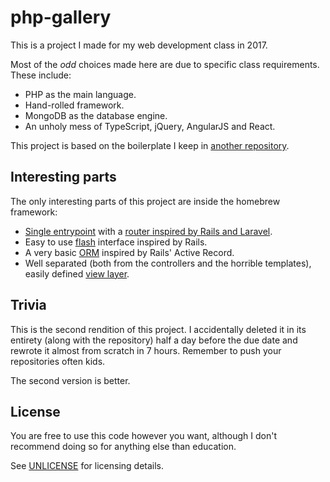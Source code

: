 # php-gallery

This is a project I made for my web development class in 2017. 

Most of the *odd* choices made here are due to specific class requirements. These include:
- PHP as the main language.
- Hand-rolled framework.
- MongoDB as the database engine.
- An unholy mess of TypeScript, jQuery, AngularJS and React.

This project is based on the boilerplate I keep in [another repository](https://github.com/LiquidLemon/php-mvc).

## Interesting parts

The only interesting parts of this project are inside the homebrew framework:
- [Single entrypoint](/web/app.php) with a [router inspired by Rails and Laravel](Router.php).
- Easy to use [flash](/Flash.php) interface inspired by Rails.
- A very basic [ORM](/models) inspired by Rails' Active Record.
- Well separated (both from the controllers and the horrible templates), easily defined [view layer](/views).

## Trivia

This is the second rendition of this project.
I accidentally deleted it in its entirety (along with the repository) half a day before the due date and rewrote it almost from scratch in 7 hours.
Remember to push your repositories often kids.

The second version is better.

## License

You are free to use this code however you want, although I don't recommend doing so for anything else than education.

See [UNLICENSE](./UNLICENSE) for licensing details.
